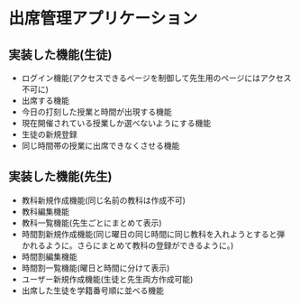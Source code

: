 # 出席管理アプリケーション

## 実装した機能(生徒)
- ログイン機能(アクセスできるページを制御して先生用のページにはアクセス不可に)
- 出席する機能
- 今日の打刻した授業と時間が出現する機能
- 現在開催されている授業しか選べないようにする機能
- 生徒の新規登録
- 同じ時間帯の授業に出席できなくさせる機能

## 実装した機能(先生)
- 教科新規作成機能(同じ名前の教科は作成不可)
- 教科編集機能
- 教科一覧機能(先生ごとにまとめて表示)
- 時間割新規作成機能(同じ曜日の同じ時間に同じ教科を入れようとすると弾かれるように。さらにまとめて教科の登録ができるように。)
- 時間割編集機能
- 時間割一覧機能(曜日と時間に分けて表示)
- ユーザー新規作成機能(生徒と先生両方作成可能)
- 出席した生徒を学籍番号順に並べる機能